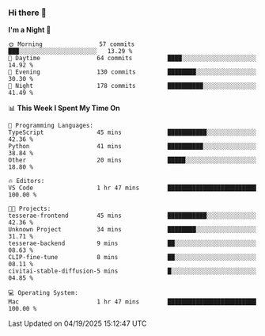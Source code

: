 ### Hi there 👋

<!--
**ALiersEL/ALiersEL** is a ✨ _special_ ✨ repository because its `README.md` (this file) appears on your GitHub profile.

Here are some ideas to get you started:

- 🔭 I’m currently working on ...
- 🌱 I’m currently learning ...
- 👯 I’m looking to collaborate on ...
- 🤔 I’m looking for help with ...
- 💬 Ask me about ...
- 📫 How to reach me: ...
- 😄 Pronouns: ...
- ⚡ Fun fact: ...
-->

<!--START_SECTION:waka-->
**I'm a Night 🦉** 

```text
🌞 Morning                57 commits          ███░░░░░░░░░░░░░░░░░░░░░░   13.29 % 
🌆 Daytime                64 commits          ████░░░░░░░░░░░░░░░░░░░░░   14.92 % 
🌃 Evening                130 commits         ████████░░░░░░░░░░░░░░░░░   30.30 % 
🌙 Night                  178 commits         ██████████░░░░░░░░░░░░░░░   41.49 % 
```


📊 **This Week I Spent My Time On** 

```text
💬 Programming Languages: 
TypeScript               45 mins             ███████████░░░░░░░░░░░░░░   42.36 % 
Python                   41 mins             ██████████░░░░░░░░░░░░░░░   38.84 % 
Other                    20 mins             █████░░░░░░░░░░░░░░░░░░░░   18.80 % 

🔥 Editors: 
VS Code                  1 hr 47 mins        █████████████████████████   100.00 % 

🐱‍💻 Projects: 
tesserae-frontend        45 mins             ███████████░░░░░░░░░░░░░░   42.36 % 
Unknown Project          34 mins             ████████░░░░░░░░░░░░░░░░░   31.71 % 
tesserae-backend         9 mins              ██░░░░░░░░░░░░░░░░░░░░░░░   08.63 % 
CLIP-fine-tune           8 mins              ██░░░░░░░░░░░░░░░░░░░░░░░   08.11 % 
civitai-stable-diffusion-5 mins              █░░░░░░░░░░░░░░░░░░░░░░░░   04.85 % 

💻 Operating System: 
Mac                      1 hr 47 mins        █████████████████████████   100.00 % 
```


 Last Updated on 04/19/2025 15:12:47 UTC
<!--END_SECTION:waka-->
